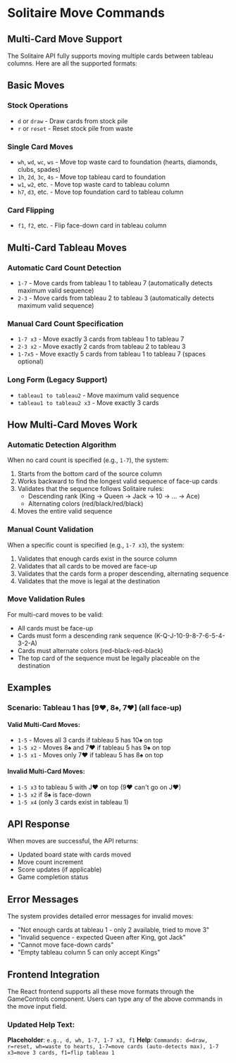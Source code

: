 # Solitaire Move Commands

## Multi-Card Move Support

The Solitaire API fully supports moving multiple cards between tableau columns. Here are all the supported formats:

## Basic Moves

### Stock Operations
- `d` or `draw` - Draw cards from stock pile
- `r` or `reset` - Reset stock pile from waste

### Single Card Moves
- `wh`, `wd`, `wc`, `ws` - Move top waste card to foundation (hearts, diamonds, clubs, spades)
- `1h`, `2d`, `3c`, `4s` - Move top tableau card to foundation
- `w1`, `w2`, etc. - Move top waste card to tableau column
- `h7`, `d3`, etc. - Move top foundation card to tableau column

### Card Flipping
- `f1`, `f2`, etc. - Flip face-down card in tableau column

## Multi-Card Tableau Moves

### Automatic Card Count Detection
- `1-7` - Move cards from tableau 1 to tableau 7 (automatically detects maximum valid sequence)
- `2-3` - Move cards from tableau 2 to tableau 3 (automatically detects maximum valid sequence)

### Manual Card Count Specification
- `1-7 x3` - Move exactly 3 cards from tableau 1 to tableau 7
- `2-3 x2` - Move exactly 2 cards from tableau 2 to tableau 3
- `1-7x5` - Move exactly 5 cards from tableau 1 to tableau 7 (spaces optional)

### Long Form (Legacy Support)
- `tableau1 to tableau2` - Move maximum valid sequence
- `tableau1 to tableau2 x3` - Move exactly 3 cards

## How Multi-Card Moves Work

### Automatic Detection Algorithm
When no card count is specified (e.g., `1-7`), the system:
1. Starts from the bottom card of the source column
2. Works backward to find the longest valid sequence of face-up cards
3. Validates that the sequence follows Solitaire rules:
   - Descending rank (King → Queen → Jack → 10 → ... → Ace)
   - Alternating colors (red/black/red/black)
4. Moves the entire valid sequence

### Manual Count Validation
When a specific count is specified (e.g., `1-7 x3`), the system:
1. Validates that enough cards exist in the source column
2. Validates that all cards to be moved are face-up
3. Validates that the cards form a proper descending, alternating sequence
4. Validates that the move is legal at the destination

### Move Validation Rules
For multi-card moves to be valid:
- All cards must be face-up
- Cards must form a descending rank sequence (K-Q-J-10-9-8-7-6-5-4-3-2-A)
- Cards must alternate colors (red-black-red-black)
- The top card of the sequence must be legally placeable on the destination

## Examples

### Scenario: Tableau 1 has [9♥, 8♠, 7♥] (all face-up)

#### Valid Multi-Card Moves:
- `1-5` - Moves all 3 cards if tableau 5 has 10♠ on top
- `1-5 x2` - Moves 8♠ and 7♥ if tableau 5 has 9♠ on top  
- `1-5 x1` - Moves only 7♥ if tableau 5 has 8♠ on top

#### Invalid Multi-Card Moves:
- `1-5 x3` to tableau 5 with J♥ on top (9♥ can't go on J♥)
- `1-5 x2` if 8♠ is face-down
- `1-5 x4` (only 3 cards exist in tableau 1)

## API Response

When moves are successful, the API returns:
- Updated board state with cards moved
- Move count increment
- Score updates (if applicable)
- Game completion status

## Error Messages

The system provides detailed error messages for invalid moves:
- "Not enough cards at tableau 1 - only 2 available, tried to move 3"
- "Invalid sequence - expected Queen after King, got Jack"
- "Cannot move face-down cards"
- "Empty tableau column 5 can only accept Kings"

## Frontend Integration

The React frontend supports all these move formats through the GameControls component. Users can type any of the above commands in the move input field.

### Updated Help Text:
**Placeholder**: `e.g., d, wh, 1-7, 1-7 x3, f1`
**Help**: `Commands: d=draw, r=reset, wh=waste to hearts, 1-7=move cards (auto-detects max), 1-7 x3=move 3 cards, f1=flip tableau 1`